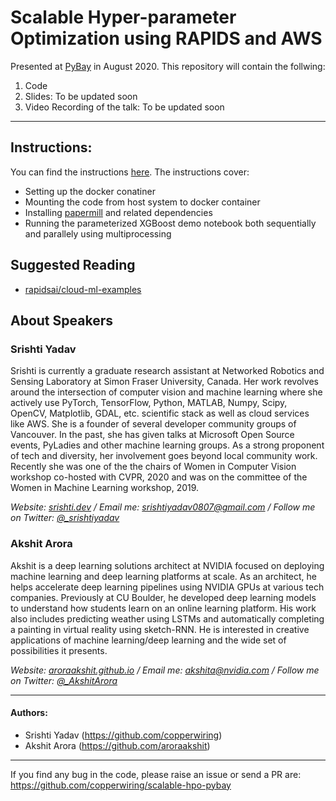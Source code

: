 # Scalable Hyper-parameter Optimization using RAPIDS and AWS

Presented at [PyBay](http://pybay.com/) in August 2020. This repository will contain the follwing:
1. Code 
2. Slides: To be updated soon
3. Video Recording of the talk: To be updated soon

---
## Instructions:
You can find the instructions [here](https://github.com/copperwiring/scalable-hpo-pybay/blob/master/papermill_demo/README.md). The instructions cover:

* Setting up the docker conatiner
* Mounting the code from host system to docker container
* Installing [papermill](https://papermill.readthedocs.io/en/latest/) and related dependencies
* Running the parameterized XGBoost demo notebook both sequentially and parallely using multiprocessing


## Suggested Reading
* [rapidsai/cloud-ml-examples](https://github.com/rapidsai/cloud-ml-examples/)

## About Speakers

### Srishti Yadav

Srishti is currently a graduate research assistant at Networked Robotics and Sensing Laboratory at Simon Fraser University, Canada. Her work revolves around the intersection of computer vision and machine learning where she actively use PyTorch, TensorFlow, Python, MATLAB, Numpy, Scipy, OpenCV, Matplotlib, GDAL, etc. scientific stack as well as cloud services like AWS. She is a founder of several developer community groups of Vancouver. In the past, she has given talks at Microsoft Open Source events, PyLadies and other machine learning groups. As a strong proponent of tech and diversity, her involvement goes beyond local community work. Recently she was one of the the chairs of Women in Computer Vision workshop co-hosted with CVPR, 2020 and was on the committee of the Women in Machine Learning workshop, 2019. 

<i>Website: [srishti.dev](https://srishti.dev/) / Email me: [srishtiyadav0807@gmail.com](mailto:srishtiyadav0807+pybay@gmail.com) / Follow me on Twitter: [@_srishtiyadav](https://twitter.com/_srishtiyadav)</i>

### Akshit Arora

Akshit is a deep learning solutions architect at NVIDIA focused on deploying machine learning and deep learning platforms at scale. As an architect, he helps accelerate deep learning pipelines using NVIDIA GPUs at various tech companies. Previously at CU Boulder, he developed deep learning models to understand how students learn on an online learning platform. His work also includes predicting weather using LSTMs and automatically completing a painting in virtual reality using sketch-RNN. He is interested in creative applications of machine learning/deep learning and the wide set of possibilities it presents. 

<i>Website: [aroraakshit.github.io](http://aroraakshit.github.io/) / Email me: [akshita@nvidia.com](mailto:akshita@nvidia.com) / Follow me on Twitter: [@_AkshitArora](https://twitter.com/_AkshitArora)</i>

----
#### Authors: 
* Srishti Yadav (https://github.com/copperwiring)
* Akshit Arora (https://github.com/aroraakshit)

--------------

If you find any bug in the code, please raise an issue or send a PR are: https://github.com/copperwiring/scalable-hpo-pybay
